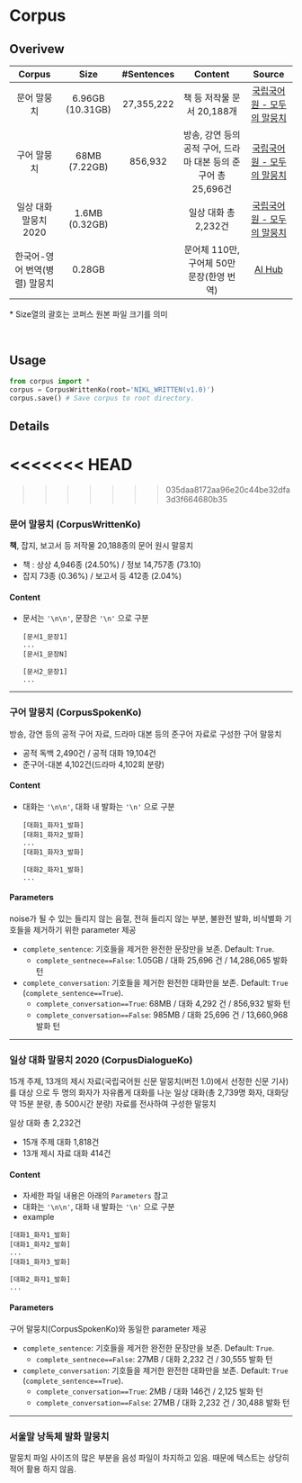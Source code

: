 # Corpus

## Overivew
|Corpus|Size|#Sentences|Content|Source|
|:-:|:-:|:-:|:-:|:-:|
|문어 말뭉치|6.96GB (10.31GB)|27,355,222|책 등 저작물 문서 20,188개|[국립국어원 - 모두의 말뭉치](https://corpus.korean.go.kr/main.do)|
|구어 말뭉치|68MB (7.22GB)|856,932|방송, 강연 등의 공적 구어, 드라마 대본 등의 준구어 총 25,696건|[국립국어원 - 모두의 말뭉치](https://corpus.korean.go.kr/main.do)|
|일상 대화 말뭉치 2020|1.6MB (0.32GB)||일상 대화 총 2,232건|[국립국어원 - 모두의 말뭉치](https://corpus.korean.go.kr/main.do)|
|한국어-영어 번역(병렬) 말뭉치|0.28GB||문어체 110만, 구어체 50만 문장(한영 번역)|[AI Hub](https://aihub.or.kr/aidata/87)|

\* Size열의 괄호는 코퍼스 원본 파일 크기를 의미

<br>

## Usage
```python
from corpus import *
corpus = CorpusWrittenKo(root='NIKL_WRITTEN(v1.0)')
corpus.save() # Save corpus to root directory.
```

## Details
<<<<<<< HEAD
=======

>>>>>>> 035daa8172aa96e20c44be32dfa3d3f664680b35
### 문어 말뭉치 (CorpusWrittenKo)
**책**, 잡지, 보고서 등 저작물 20,188종의 문어 원시 말뭉치
- 책 : 상상 4,946종 (24.50%) / 정보 14,757종 (73.10)
- 잡지 73종 (0.36%) / 보고서 등 412종 (2.04%)

#### Content
- 문서는 `'\n\n'`, 문장은 `'\n'` 으로 구분
    ```
    [문서1_문장1]
    ...
    [문서1_문장N]
    
    [문서2_문장1]
    ...
    ```


<hr>


### 구어 말뭉치 (CorpusSpokenKo)
방송, 강연 등의 공적 구어 자료, 드라마 대본 등의 준구어 자료로 구성한 구어 말뭉치
- 공적 독백 2,490건 / 공적 대화 19,104건
- 준구어-대본 4,102건(드라마 4,102회 분량)

#### Content
- 대화는 `'\n\n'`, 대화 내 발화는 `'\n'` 으로 구분
    ```
    [대화1_화자1_발화]
    [대화1_화자2_발화]
    ...
    [대화1_화자3_발화]

    [대화2_화자1_발화]
    ...
    ```

#### Parameters
noise가 될 수 있는 들리지 않는 음절, 전혀 들리지 않는 부분, ­불완전 발화, 비식별화 기호들을 제거하기 위한 parameter 제공

- `complete_sentence`: 기호들을 제거한 완전한 문장만을 보존. Default: `True`.
    - `complete_sentnece==False`: 1.05GB / 대화 25,696 건 / 14,286,065 발화 턴 
- `complete_conversation`: 기호들을 제거한 완전한 대화만을 보존. Default: `True` (`complete_sentence==True`).
    - `complete_conversation==True`: 68MB / 대화 4,292 건 / 856,932 발화 턴
    - `complete_conversation==False`: 985MB / 대화 25,696 건 / 13,660,968 발화 턴


<hr>


### 일상 대화 말뭉치 2020 (CorpusDialogueKo)
15개 주제, 13개의 제시 자료(국립국어원 신문 말뭉치(버전 1.0)에서 선정한 신문 기사)를 대상
으로 두 명의 화자가 자유롭게 대화를 나눈 일상 대화(총 2,739명 화자, 대화당 약 15분 분량,
총 500시간 분량) 자료를 전사하여 구성한 말뭉치

일상 대화 총 2,232건
- 15개 주제 대화 1,818건
- 13개 제시 자료 대화 414건

#### Content
- 자세한 파일 내용은 아래의 `Parameters` 참고
- 대화는 `'\n\n'`, 대화 내 발화는 `'\n'` 으로 구분
- example
```
[대화1_화자1_발화]
[대화1_화자2_발화]
...
[대화1_화자3_발화]

[대화2_화자1_발화]
...
```

#### Parameters
구어 말뭉치(CorpusSpokenKo)와 동일한 parameter 제공
- `complete_sentence`: 기호들을 제거한 완전한 문장만을 보존. Default: `True`.
    - `complete_sentnece==False`: 27MB / 대화 2,232 건 / 30,555 발화 턴 
- `complete_conversation`: 기호들을 제거한 완전한 대화만을 보존. Default: `True` (`complete_sentence==True`).
    - `complete_conversation==True`: 2MB / 대화 146건 / 2,125 발화 턴
    - `complete_conversation==False`: 27MB / 대화 2,232 건 / 30,488 발화 턴

<hr>

### 서울말 낭독체 발화 말뭉치
말뭉치 파일 사이즈의 많은 부분을 음성 파일이 차지하고 있음. 때문에 텍스트는 상당히 적어 활용 하지 않음.
